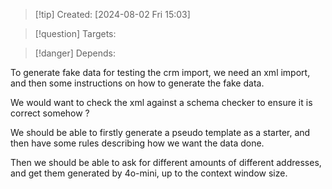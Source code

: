 
>[!tip] Created: [2024-08-02 Fri 15:03]

>[!question] Targets: 

>[!danger] Depends: 

To generate fake data for testing the crm import, we need an xml import, and then some instructions on how to generate the fake data.

We would want to check the xml against a schema checker to ensure it is correct somehow ?

We should be able to firstly generate a pseudo template as a starter, and then have some rules describing how we want the data done.

Then we should be able to ask for different amounts of different addresses, and get them generated by 4o-mini, up to the context window size.